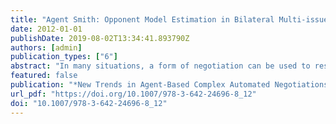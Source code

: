 ```yaml
---
title: "Agent Smith: Opponent Model Estimation in Bilateral Multi-issue Negotiation"
date: 2012-01-01
publishDate: 2019-08-02T13:34:41.893790Z
authors: [admin]
publication_types: ["6"]
abstract: "In many situations, a form of negotiation can be used to resolve a problem between multiple parties. However, one of the biggest problems is not knowing the intentions and true interests of the opponent. Such a user profile can be learned or estimated using biddings as evidence that reveal some of the underlying interests. In this paper we present a model for online learning of an opponent model in a closed bilateral negotiation session. We studied the obtained utility during several negotiation sessions. Results show a significant improvement in utility when the agent negotiates against a state-of-the-art Bayesian agent, but also that results are very domain-dependent."
featured: false
publication: "*New Trends in Agent-Based Complex Automated Negotiations*"
url_pdf: "https://doi.org/10.1007/978-3-642-24696-8_12"
doi: "10.1007/978-3-642-24696-8_12"
---
```



